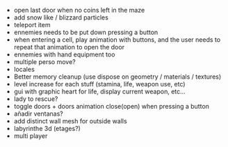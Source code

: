 - open last door when no coins left in the maze
- add snow like / blizzard particles
- teleport item
- ennemies needs to be put down pressing a button
- when entering a cell, play animation with buttons, and the user needs to repeat that animation to open the door
- ennemies with hand equipment too
- multiple perso move?
- locales
- Better memory cleanup (use dispose on geometry / materials / textures)
- level increase for each stuff (stamina, life, weapon use, etc)
- gui  with graphic heart for life, display current weapon, etc...
- lady to rescue?
- toggle doors + doors animation close(open) when pressing a button
- añadir ventanas?
- add distinct wall mesh for outside walls
- labyrinthe 3d (etages?)
- multi player
